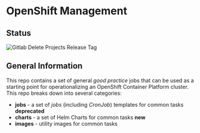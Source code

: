# OpenShift Management

## Status

![Gitlab Delete Projects Release Tag](https://github.com/redhat-cop/openshift-management/workflows/Gitlab%20Delete%20Projects%20Release%20Tag/badge.svg) <br />


## General Information
This repo contains a set of general _good practice_ jobs that can be used as a starting point for operationalizing an OpenShift Container Platform cluster. This repo breaks down into several categories:

- **jobs** - a set of _jobs_ (including _CronJob_) templates for common tasks **deprecated**
- **charts** - a set of Helm Charts for common tasks **new**
- **images** - utility images for common tasks
